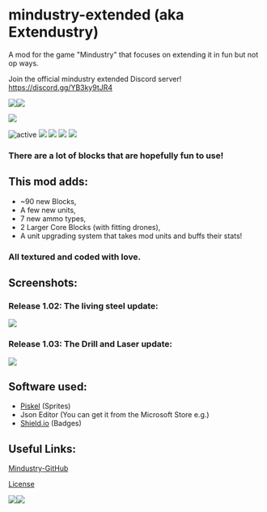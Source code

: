 
# mindustry-extended (aka Extendustry)
A mod for the game "Mindustry" that focuses on extending it in fun but not op ways.

Join the official mindustry extended Discord server! 
https://discord.gg/YB3ky9tJR4

<img src="https://github.com/Fresh791/mindustry-extended/blob/main/github/deco.JPG"><img src="https://github.com/Fresh791/mindustry-extended/blob/main/github/deco.JPG">
   
   
   <img src="https://github.com/Fresh791/mindustry-extended/blob/main/sprites-override/ui/logo.png">

<img src="https://img.shields.io/badge/active-true%20-true.svg" alt="active"> <img src="https://img.shields.io/github/last-commit/Fresh791/mindustry-extended"> <img src="https://img.shields.io/github/issues/Fresh791/mindustry-extended"> <img src="https://img.shields.io/github/languages/code-size/Fresh791/mindustry-extended"> <img src="https://img.shields.io/discord/815981543624933396">


### There are a lot of blocks that are hopefully fun to use!

## This mod adds:
 - ~90 new Blocks, 
 - A few new units,
 - 7 new ammo types,
 - 2 Larger Core Blocks (with fitting drones),
 - A unit upgrading system that takes mod units and buffs their stats!

### All textured and coded with love.

## Screenshots:

### Release 1.02: The living steel update:

<img src="https://github.com/Fresh791/mindustry-extended/blob/main/github/screenshot-v.1.02.jpeg">

### Release 1.03: The Drill and Laser update:

<img src="https://github.com/Fresh791/mindustry-extended/blob/main/github/the-drill-and-laser-update.jpg">

## Software used:

 - [Piskel](https://www.piskelapp.com/) (Sprites) 
 - Json Editor (You can get it from the Microsoft Store e.g.)
 - [Shield.io](https://shields.io) (Badges)

## Useful Links:

[Mindustry-GitHub](https://github.com/Anuken/Mindustry)

[License](https://github.com/Fresh791/mindustry-extended/blob/main/LICENSE)

<img src="https://github.com/Fresh791/mindustry-extended/blob/main/github/deco.JPG"><img src="https://github.com/Fresh791/mindustry-extended/blob/main/github/deco.JPG">
